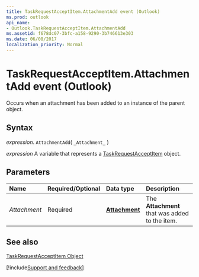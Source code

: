 ```yaml
---
title: TaskRequestAcceptItem.AttachmentAdd event (Outlook)
ms.prod: outlook
api_name:
- Outlook.TaskRequestAcceptItem.AttachmentAdd
ms.assetid: f678dc07-3bfc-a158-9290-3b746613e303
ms.date: 06/08/2017
localization_priority: Normal
---
```



# TaskRequestAcceptItem.AttachmentAdd event (Outlook)

Occurs when an attachment has been added to an instance of the parent object.


## Syntax

_expression_. `AttachmentAdd`( `_Attachment_` )

_expression_ A variable that represents a [TaskRequestAcceptItem](Outlook.TaskRequestAcceptItem.md) object.


## Parameters



|Name|Required/Optional|Data type|Description|
|:-----|:-----|:-----|:-----|
| _Attachment_|Required| **[Attachment](Outlook.Attachment.md)**|The  **Attachment** that was added to the item.|

## See also


[TaskRequestAcceptItem Object](Outlook.TaskRequestAcceptItem.md)

[!include[Support and feedback](~/includes/feedback-boilerplate.md)]